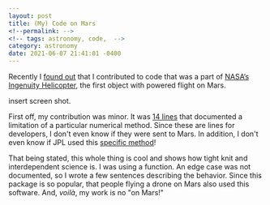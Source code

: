 ```yaml
---
layout: post
title: (My) Code on Mars
<!--permalink: -->
<!-- tags: astronomy, code,  -->
category: astronomy
date: 2021-06-07 21:41:01 -0400
---
```


Recently I [found out][gh-badge] that I contributed to code that was a part of [NASA’s Ingenuity Helicopter][ingenuity], the first object with powered flight on Mars.

insert screen shot.

First off, my contribution was minor. It was [14 lines][pr] that documented a limitation of a particular numerical method. Since these are lines for developers, I don't even know if they were sent to Mars. In addition, I don't even know if JPL used this [specific method][quad]! 

That being stated, this whole thing is cool and shows how tight knit and interdependent science is. I was using a function. An edge case was not documented, so I wrote a few sentences describing the behavior. Since this package is so popular, that people flying a drone on Mars also used this software. And, *voilà*, my work is no "on Mars!"


[ingenuity]: https://mars.nasa.gov/technology/helicopter/
[gh-badge]:https://github.com/readme/nasa-ingenuity-helicopter
[pr]: https://github.com/scipy/scipy/pull/8011
[quad]: https://docs.scipy.org/doc/scipy-1.6.3/reference/generated/scipy.integrate.quad.html#scipy.integrate.quad
